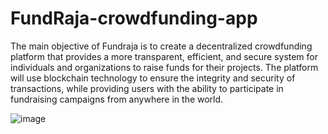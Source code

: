 # FundRaja-crowdfunding-app
The main objective of Fundraja is to create a decentralized crowdfunding platform that provides a more transparent, efficient, and secure system for individuals and organizations to raise funds for their projects. The platform will use blockchain technology to ensure the integrity and security of transactions, while providing users with the ability to participate in fundraising campaigns from anywhere in the world.

![image](https://github.com/bittu-roy/FundRaja-crowdfunding-app/assets/103169318/76769456-d4e6-4f55-b156-45dc50e363b3)
